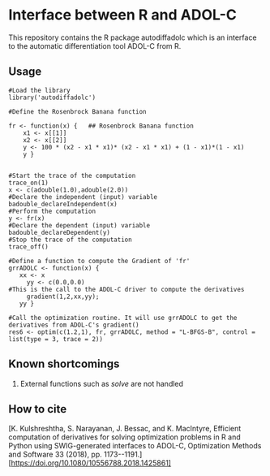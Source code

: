 # Interface between R and ADOL-C 
This repository contains the R package autodiffadolc which is an interface to the automatic differentiation tool ADOL-C from R.

## Usage
~~~~
#Load the library
library('autodiffadolc')

#Define the Rosenbrock Banana function

fr <- function(x) {   ## Rosenbrock Banana function
    x1 <- x[[1]]
    x2 <- x[[2]]
    y <- 100 * (x2 - x1 * x1)* (x2 - x1 * x1) + (1 - x1)*(1 - x1)
    y }


#Start the trace of the computation
trace_on(1)
x <- c(adouble(1.0),adouble(2.0))
#Declare the independent (input) variable
badouble_declareIndependent(x)
#Perform the computation
y <- fr(x)
#Declare the dependent (input) variable
badouble_declareDependent(y)
#Stop the trace of the computation
trace_off()

#Define a function to compute the Gradient of 'fr'
grrADOLC <- function(x) {
   xx <- x
	 yy <- c(0.0,0.0)
#This is the call to the ADOL-C driver to compute the derivatives
	 gradient(1,2,xx,yy);
   yy }

#Call the optimization routine. It will use grrADOLC to get the derivatives from ADOL-C's gradient()
res6 <- optim(c(1.2,1), fr, grrADOLC, method = "L-BFGS-B", control = list(type = 3, trace = 2))
~~~~

## Known shortcomings
1. External functions such as *solve* are not handled

## How to cite
[K. Kulshreshtha, S. Narayanan, J. Bessac, and K. MacIntyre, Efficient computation of derivatives for solving optimization problems in R and Python using SWIG-generated interfaces to ADOL-C, Optimization Methods and Software 33 (2018), pp. 1173--1191.][https://doi.org/10.1080/10556788.2018.1425861]
